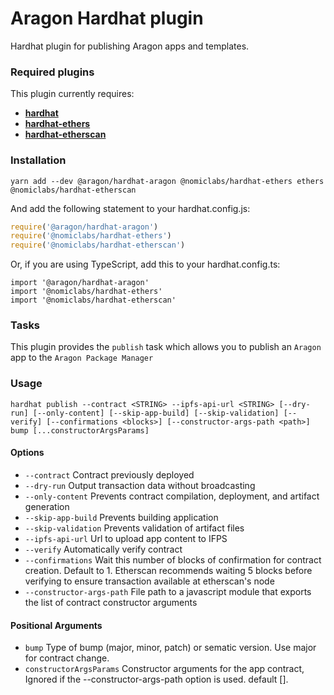# Aragon Hardhat plugin

Hardhat plugin for publishing Aragon apps and templates.

### Required plugins

This plugin currently requires:

- [**hardhat**](https://github.com/nomiclabs/hardhat/)
- [**hardhat-ethers**](https://github.com/nomiclabs/hardhat/tree/master/packages/hardhat-ethers)
- [**hardhat-etherscan**](https://github.com/nomiclabs/hardhat/tree/master/packages/hardhat-etherscan)


### Installation

```
yarn add --dev @aragon/hardhat-aragon @nomiclabs/hardhat-ethers ethers @nomiclabs/hardhat-etherscan
```

And add the following statement to your hardhat.config.js:

```js
require('@aragon/hardhat-aragon')
require('@nomiclabs/hardhat-ethers')
require('@nomiclabs/hardhat-etherscan')
```

Or, if you are using TypeScript, add this to your hardhat.config.ts:

```
import '@aragon/hardhat-aragon'
import '@nomiclabs/hardhat-ethers'
import '@nomiclabs/hardhat-etherscan'
```

### Tasks

This plugin provides the `publish` task which allows you to publish an `Aragon` app to the `Aragon Package Manager`

### Usage

```
hardhat publish --contract <STRING> --ipfs-api-url <STRING> [--dry-run] [--only-content] [--skip-app-build] [--skip-validation] [--verify] [--confirmations <blocks>] [--constructor-args-path <path>] bump [...constructorArgsParams]

```

#### Options

* `--contract` Contract previously deployed
* `--dry-run` Output transaction data without broadcasting
* `--only-content` Prevents contract compilation, deployment, and artifact generation
* `--skip-app-build` Prevents building application
* `--skip-validation` Prevents validation of artifact files
* `--ipfs-api-url` Url to upload app content to IFPS
* `--verify` Automatically verify contract
* `--confirmations` Wait this number of blocks of confirmation for contract creation. Default to 1. Etherscan recommends waiting 5 blocks before verifying to ensure transaction available at etherscan's node
* `--constructor-args-path` File path to a javascript module that exports the list of contract constructor arguments

#### Positional Arguments

* `bump` Type of bump (major, minor, patch) or sematic version. Use major for contract change.
* `constructorArgsParams` Constructor arguments for the app contract, Ignored if the --constructor-args-path option is used. default [].
